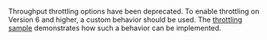 Throughput throttling options have been deprecated. To enable throttling on Version 6 and higher, a custom behavior should be used. The [throttling sample](/samples/throttling/) demonstrates how such a behavior can be implemented.